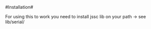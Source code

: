 #Installation#

For using this to work you need to install jssc lib on your path -> see lib/serial/

